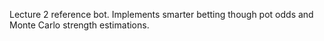 Lecture 2 reference bot. Implements smarter betting though pot odds and Monte Carlo strength estimations.

